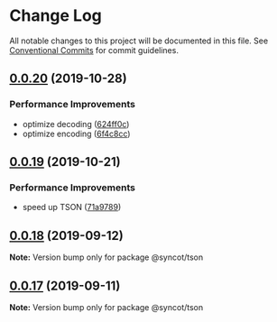 # Change Log

All notable changes to this project will be documented in this file.
See [Conventional Commits](https://conventionalcommits.org) for commit guidelines.

## [0.0.20](https://github.com/SyncOT/SyncOT/compare/@syncot/tson@0.0.19...@syncot/tson@0.0.20) (2019-10-28)


### Performance Improvements

* optimize decoding ([624ff0c](https://github.com/SyncOT/SyncOT/commit/624ff0c0bec424940ab0db3b5a06ebdcdc485a34))
* optimize encoding ([6f4c8cc](https://github.com/SyncOT/SyncOT/commit/6f4c8cc4a8f6e94b64b3c5ea9047bd813d68d927))





## [0.0.19](https://github.com/SyncOT/SyncOT/compare/@syncot/tson@0.0.18...@syncot/tson@0.0.19) (2019-10-21)


### Performance Improvements

* speed up TSON ([71a9789](https://github.com/SyncOT/SyncOT/commit/71a978925decf44b35a48ec2eca2287ece458960))





## [0.0.18](https://github.com/SyncOT/SyncOT/compare/@syncot/tson@0.0.17...@syncot/tson@0.0.18) (2019-09-12)

**Note:** Version bump only for package @syncot/tson





## [0.0.17](https://github.com/SyncOT/SyncOT/compare/@syncot/tson@0.0.16...@syncot/tson@0.0.17) (2019-09-11)

**Note:** Version bump only for package @syncot/tson
